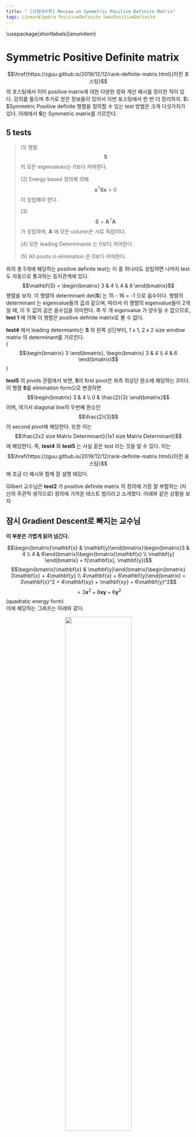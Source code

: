 ```yaml
---
title: " [선형대수학] Review on Symmetric Positive Definite Matrix"
tags: LinearAlgebra PositiveDefinite SemiPositiveDefinite
---
```


\usepackage[shortlabels]{enumitem}

# Symmetric Positive Definite matrix
$$\href{https://zguu.github.io/2019/12/12/rank-definite-matrix.html}{이전 포스팅}$$의 포스팅에서  이미 positive matrix에 대한 다양한 정와 계산 예시를 정리한 적이 있다. 강의를 들으며 추가로 얻은 정보들이 있어서 이번 포스팅에서 한 번 더 정리하자.
$\ $Symmetric Positive definite 행렬을 정의할 수 있는 test 방법은 크게 다섯가지가 있다. 아래에서 $\mathbf{S}$는 Symmetric matrix를 가르킨다.

## 5 tests

>(1) 행렬 $$\mathbf{S}$$의 모든 eigenvalues는 0보다 커야한다.
>
>(2) Energy based 정의해 의해 $$\mathbf{x}^T\mathbf{Sx} > 0$$ 이 성립해야 한다.
>
>(3) $$\mathbf{S} = \mathbf{A}^T\mathbf{A}$$ 가 성립하며, $\mathbf{A}$ 에 모든 column은 서로 독립이다.
>
>(4) 모든 leading Determinants 는 0보다 커야한다.
>
>(5) All pivots in elimination 은 0보다 커야한다.

위의 총 5개에 해당하는 positive definite test는 이 중 하나라도 성립하면 나머지 test도 자동으로 통과하는 등치관계에 있다. <br>
$$\mathbf{S} = \begin{bmatrix} 3 & 4 \\ 4 & 6 \end{bmatrix}$$ 행렬을 보자. 이 행렬의 determinant det($\mathbf{S}$) 는  15 - 16 = -1 으로 음수이다. 행렬의 determinant 는 eigenvalue들의 곱과 같으며, 따라서 이 행렬의 eigenvalue들이 2개일 때, 이 두 값의 곱은 음수임을 의미한다. 즉 두 개 eigenvalue 가 양수일 수 없으므로, **test 1** 에 의해 이 행렬은 positive definite matrix로 볼 수 없다.<br>

**test4** 에서 leading determiants는 $\mathbf{S}$ 의 왼쪽 상단부터, 1 x 1, 2 x 2 size window matrix 의 determinant를 가르킨다. <br>
($$\begin{bmatrix} 3 \end{bmatrix}, \begin{bmatrix} 3 & 4 \\ 4 & 6 \end{bmatrix}$$) <br>

**test5** 의 pivots 관점에서 보면, $\mathbf{S}$의 first pivot은 좌측 최상단 원소에 해당하는 3이다. 이 행렬 $\mathbf{S}$를 elimination form으로 변경하면 $$\begin{bmatrix} 3 & 4 \\ 0 & \frac{2}{3} \end{bmatrix}$$ 이며, 여기서 diagonal line의 두번째 원소인 $$\frac{2}{3}$$이 second pivot에 해당한다. 또한 이는 $$\frac{2x2 size Matrix Determinant}{1x1 size Matrix Determinant}$$ 에 해당한다. 즉, **test4** 와 **test5** 는 사실 같은 test 라는 것을 알 수 있다.
이는 $$\href{https://zguu.github.io/2019/12/12/rank-definite-matrix.html}{이전 포스팅}$$ 에 조금 더 예시와 함께 잘 설명 돼있다.

Gilbert 교수님은 **test2** 가 positive definite matrix 의 정의에 가장 잘 부합하는 (자신의 주관적 생각으로) 정의에 가까운 테스트 법이라고 소개했다. 아래와 같은 상황을 보자 <br>


## 잠시 Gradient Descent로 빠지는 교수님

**이 부분은 가볍게 읽어 넘긴다.**

$$\begin{bmatrix}\mathbf{x} & \mathbf{y}\end{bmatrix}\begin{bmatrix}3 & 4 \\ 4 & 6\end{bmatrix}\begin{bmatrix}\mathbf{x} \\ \mathbf{y} \end{bmatrix} = f(\mathbf{x}, \mathbf{y})$$
$$\begin{bmatrix}\mathbf{x} & \mathbf{y}\end{bmatrix}\begin{bmatrix} 3\mathbf{x} + 4\mathbf{y} \\ 4\mathbf{x} + 6\mathbf{y}\end{bmatrix} = 3\mathbf{x}^2 + 4\mathbf{xy} + \mathbf{xy} + 6\mathbf{y}^2$$
$$ = 3\mathbf{x}^2 + 8\mathbf{xy} + 6\mathbf{y}^2 $$ (quadratic energy form)<br>
이에 해당하는 그래프는 아래와 같다.
<center><img src="https://imgur.com/jOCYLWv.png" width="60%" height="60%"></center>

대부분의 Deep Learning, Machine Learning, Neural Nets, Big Computation에서 손실함수 (loss function)들은 대부분 위와 같은 Bowl Shape 형태를 기본으로 보인다. 즉, 이렇게 생긴 energy 함수를 minimize 시키는 데에 목적이 있다고 볼 수 있다.
$$f(\mathbf{x},\mathbf{y}) = \mathbf{xS}\mathbf{x}^T + \mathbf{x}^T\mathbf{b}$$ 그래프는 아래와 같다.
<center><img src="https://imgur.com/9gs19Sb.png" width="60%" height="60%"></center>
위의 두 Bowl Shape 모두 Convex 형태에 해당하며, 많은 실전 문제들은 어떻게 이 Convex의 특정지점에서 최소 지점으로 갈 것인지를 다룬다. 즉, Gradient 를 계산하는 문제이다. 우리는 여기서 Gradient Descent 에 대해 깊게 다루고자 하는 것은 아니다. Eigenvalue 값의 차이가 Gradient Descent 알고리즘에서 어떤 영향을 끼치는 지에 대한 힌트만 얻고 넘어가기로 한다.<br>
<center>$$\begin{bmatrix} \frac{\partial f}{\partial x} \\ \frac{\partial f}{\partial y}\end{bmatrix} = \nabla f$$</center>

Gradient Descent 에서 가장 유의해야할 문제 중 하나는, 해당 Convex가 너무 narrow할 때, step size에 민감하게 수렴도가 바뀐다는 것이다. 즉 너무 뾰족하게 좁은 Bowl 모양에서 너무 큰 step size를 가져가면 우리는 최솟점에 도달하기 힘들 수 있다. <br>
$\ $즉, 이런 Bowl Shape 함수의 수렴 가능 여부는 Convex 의 narrow 정도에 영향을 받는데, eigenvalue는 해당 convex shape에 대한 단서를 준다.
> 뭐...간단히 정리해보면 positive definite matrix는 수렴 가능한 convex 형태를 주므로 중요하다.

## Definite matrix 의 유용한 성질들
$\ $ Positive definite matrix에 해당하는 각 행렬 $$mathbf{S, T}$$ 를 더해도 여전히 positive definite matrix에 해당할까? Energy test를 활용해서 증명해보자.<br>
$$mathbf{S + T}$$가 positive definite 임을 증명하려면, 아래가 성립해야 한다. <br>
<center> $$mathbf{x(S+T)x^T} > 0 for\ every\ mathbf{x}$$ 
